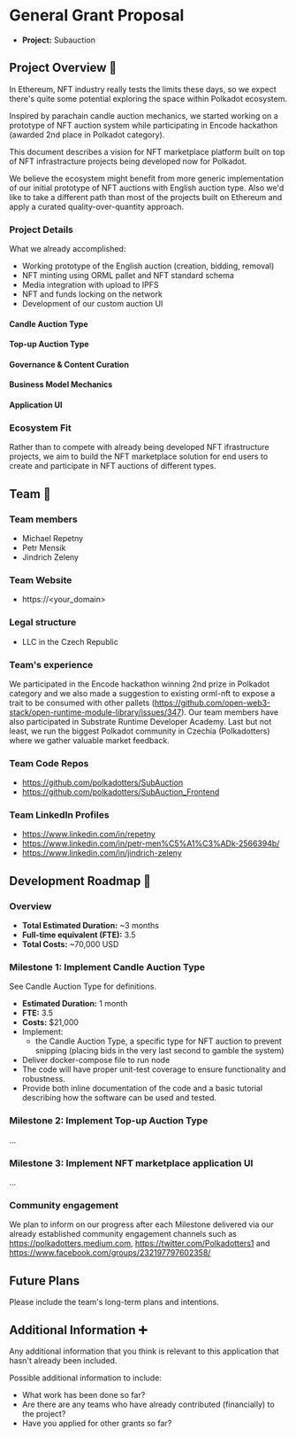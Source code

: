 # General Grant Proposal

* **Project:** Subauction

## Project Overview :page_facing_up: 
In Ethereum, NFT industry really tests the limits these days, so we expect there's quite some potential exploring the space within Polkadot ecosystem.

Inspired by parachain candle auction mechanics, we started working on a prototype of NFT auction system while participating in Encode hackathon (awarded 2nd place in Polkadot category).

This document describes a vision for NFT marketplace platform built on top of NFT infrastracture projects being developed now for Polkadot.

We believe the ecosystem might benefit from more generic implementation of our initial prototype of NFT auctions with English auction type. Also we'd like to take a different path than most of the projects built on Ethereum and apply a curated quality-over-quantity approach.

### Project Details 

What we already accomplished:
* Working prototype of the English auction (creation, bidding, removal)
* NFT minting using ORML pallet and NFT standard schema
* Media integration with upload to IPFS
* NFT and funds locking on the network
* Development of our custom auction UI

#### Candle Auction Type
#### Top-up Auction Type
#### Governance & Content Curation
#### Business Model Mechanics
#### Application UI

### Ecosystem Fit 
Rather than to compete with already being developed NFT ifrastructure projects, we aim to build the NFT marketplace solution for end users to create and participate in NFT auctions of different types.

## Team :busts_in_silhouette:

### Team members
* Michael Repetny
* Petr Mensik
* Jindrich Zeleny

### Team Website	
* https://<your_domain>

### Legal structure	
* LLC in the Czech Republic

### Team's experience
We participated in the Encode hackathon winning 2nd prize in Polkadot category and we also made a suggestion to existing orml-nft to expose a trait to be consumed with other pallets (https://github.com/open-web3-stack/open-runtime-module-library/issues/347). Our team members have also participated in Substrate Runtime Developer Academy. Last but not least, we run the biggest Polkadot community in Czechia (Polkadotters) where we gather valuable market feedback.

### Team Code Repos
* https://github.com/polkadotters/SubAuction
* https://github.com/polkadotters/SubAuction_Frontend

### Team LinkedIn Profiles
* https://www.linkedin.com/in/repetny
* https://www.linkedin.com/in/petr-men%C5%A1%C3%ADk-2566394b/
* https://www.linkedin.com/in/jindrich-zeleny

## Development Roadmap :nut_and_bolt: 

### Overview
* **Total Estimated Duration:** ~3 months
* **Full-time equivalent (FTE):**  3.5
* **Total Costs:** ~70,000 USD

### Milestone 1: Implement Candle Auction Type
See Candle Auction Type for definitions.

* **Estimated Duration:** 1 month
* **FTE:**  3.5
* **Costs:** $21,000
* Implement:
   * the Candle Auction Type, a specific type for NFT auction to prevent snipping (placing bids in the very last second to gamble the system)
* Deliver docker-compose file to run node
* The code will have proper unit-test coverage to ensure functionality and robustness.
* Provide both inline documentation of the code and a basic tutorial describing how the software can be used and tested.


### Milestone 2: Implement Top-up Auction Type
...

### Milestone 3: Implement NFT marketplace application UI
...

### Community engagement

We plan to inform on our progress after each Milestone delivered via our already established community engagement channels such as https://polkadotters.medium.com, https://twitter.com/Polkadotters1 and https://www.facebook.com/groups/232197797602358/

## Future Plans
Please include the team's long-term plans and intentions.

## Additional Information :heavy_plus_sign: 
Any additional information that you think is relevant to this application that hasn't already been included.

Possible additional information to include:
* What work has been done so far?
* Are there are any teams who have already contributed (financially) to the project?
* Have you applied for other grants so far?
